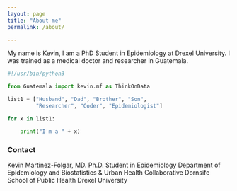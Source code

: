 ```yaml
---
layout: page
title: "About me"
permalink: /about/

---
```


My name is Kevin, I am a PhD Student in Epidemiology at Drexel University. 
I was trained as a medical doctor and researcher in Guatemala.

```python
#!/usr/bin/python3

from Guatemala import kevin.mf as ThinkOnData

list1 = ["Husband", "Dad", "Brother", "Son", 
		 "Researcher", "Coder", "Epidemiologist"] 

for x in list1:

    print("I'm a " + x)
```

### Contact

 
Kevin Martinez-Folgar, MD. 
Ph.D. Student in Epidemiology
Department of Epidemiology and Biostatistics & Urban Health Collaborative
Dornsife School of Public Health 
Drexel University
